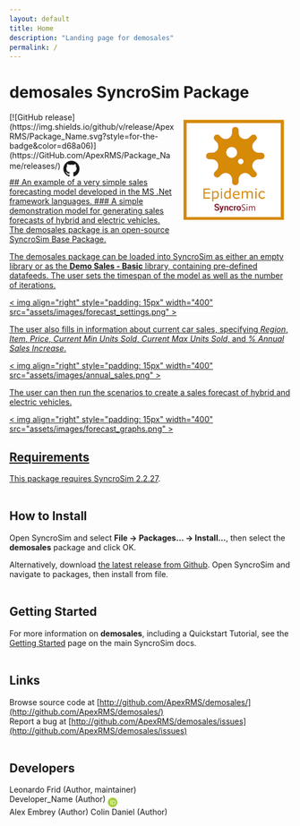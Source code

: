 ```yaml
---
layout: default
title: Home
description: "Landing page for demosales"
permalink: /
---
```


# **demosales** SyncroSim Package
<img align="right" style="padding: 13px" width="180" src="assets/images/logo/test-sticker.png">
[![GitHub release](https://img.shields.io/github/v/release/ApexRMS/Package_Name.svg?style=for-the-badge&color=d68a06)](https://GitHub.com/ApexRMS/Package_Name/releases/)    <a href="https://github.com/ApexRMS/Package_Name"><img align="middle" style="padding: 1px" width="30" src="assets/images/logo/github-trans2.png">
<br>
## An example of a very simple sales forecasting model developed in the MS .Net framework languages.
### A simple demonstration model for generating sales forecasts of hybrid and electric vehicles. The demosales package is an open-source SyncroSim Base Package.


The demosales package can be loaded into SyncroSim as either an empty library or as the **Demo Sales - Basic** library, containing pre-defined datafeeds. The user sets the timespan of the model as well as the number of iterations.

< img align="right" style="padding: 15px" width="400" src="assets/images/forecast_settings.png" >

The user also fills in information about current car sales, specifying *Region*, *Item*, *Price*, *Current Min Units Sold*, *Current Max Units Sold*, and *% Annual Sales Increase*.

< img align="right" style="padding: 15px" width="400" src="assets/images/annual_sales.png" >

The user can then run the scenarios to create a sales forecast of hybrid and electric vehicles.

 < img align="right" style="padding: 15px" width="400" src="assets/images/forecast_graphs.png" >

## Requirements

This package requires SyncroSim [2.2.27](https://syncrosim.com/download/).
<br>
<br>
## How to Install

Open SyncroSim and select **File -> Packages… -> Install…**, then select the **demosales** package and click OK.

Alternatively, download [the latest release from Github](https://github.com/ApexRMS/demosales/releases/). Open SyncroSim and navigate to packages, then install from file.
<br>
<br>
## Getting Started

For more information on **demosales**, including a Quickstart Tutorial, see the [Getting Started](https://docs.syncrosim.com/getting_started/quickstart.html) page on the main SyncroSim docs.
<br>
<br>
## Links

Browse source code at
[http://github.com/ApexRMS/demosales/](http://github.com/ApexRMS/demosales/)
<br>
Report a bug at
[http://github.com/ApexRMS/demosales/issues](http://github.com/ApexRMS/demosales/issues)
<br>
<br>
## Developers

Leonardo Frid (Author, maintainer)
<br>
Developer_Name (Author) <a href="https://orcid.org/0000-0002-5489-2337"><img align="middle" style="padding: 0.5px" width="17" src="assets/images/ORCID.png"></a>
<br>
Alex Embrey (Author)
Colin Daniel (Author)
